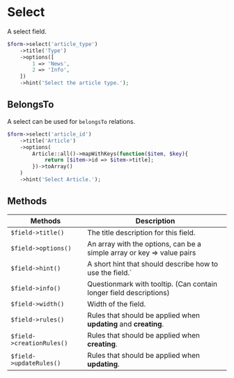 # Select

A select field.

```php
$form->select('article_type')
    ->title('Type')
    ->options([
        1 => 'News',
        2 => 'Info',
    ])
    ->hint('Select the article type.');
```

## BelongsTo

A select can be used for `belongsTo` relations.

```php
$form->select('article_id')
    ->title('Article')
    ->options(
        Article::all()->mapWithKeys(function($item, $key){
            return [$item->id => $item->title];
        })->toArray()
    )
    ->hint('Select Article.');
```

## Methods

| Methods                   | Description                                                            |
| ------------------------- | ---------------------------------------------------------------------- |
| `$field->title()`         | The title description for this field.                                  |
| `$field->options()`       | An array with the options, can be a simple array or key => value pairs |
| `$field->hint()`          | A short hint that should describe how to use the field.`               |
| `$field->info()`          | Questionmark with tooltip. (Can contain longer field descriptions)     |
| `$field->width()`         | Width of the field.                                                    |
| `$field->rules()`         | Rules that should be applied when **updating** and **creating**.       |
| `$field->creationRules()` | Rules that should be applied when **creating**.                        |
| `$field->updateRules()`   | Rules that should be applied when **updating**.                        |
